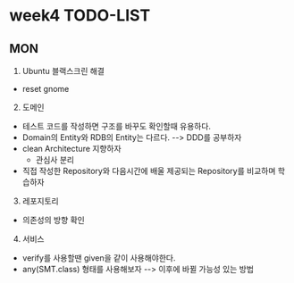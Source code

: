 # week4 TODO-LIST

## MON
1. Ubuntu 블랙스크린 해결
- reset gnome
2. 도메인
- 테스트 코드를 작성하면 구조를 바꾸도 확인할때 유용하다.
- Domain의 Entity와 RDB의 Entity는 다르다. --> DDD를 공부하자
- clean Architecture 지향하자
    - 관심사 분리
- 직접 작성한 Repository와 다음시간에 배울 제공되는 Repository를 비교하며 학습하자
3. 레포지토리
- 의존성의 방향 확인
4. 서비스
- verify를 사용할땐 given을 같이 사용해야한다.
- any(SMT.class) 형태를 사용해보자 --> 이후에 바뀔 가능성 있는 방법
